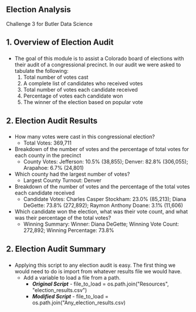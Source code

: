 ## Election Analysis
Challenge 3 for Butler Data Science

## 1. Overview of Election Audit
### 
* The goal of this module is to assist a Colorado board of elections with their audit of a congressional precinct. In our audit we were asked to tabulate the following:
	1. Total number of votes cast
	2. A complete list of candidates who received votes
	3. Total number of votes each candidate received
	4. Percentage of votes each candidate won
	5. The winner of the election based on popular vote

## 2. Election Audit Results
### 
* How many votes were cast in this congressional election?
	- Total Votes: 369,711
* Breakdown of the number of votes and the percentage of total votes for each county in the precinct
	- County Votes:
	Jefferson: 10.5% (38,855);
	Denver: 82.8% (306,055);
	Arapahoe: 6.7% (24,801)
* Which county had the largest number of votes?
	- Largest County Turnout: Denver
* Breakdown of the number of votes and the percentage of the total votes each candidate received
	- Candidate Votes:
	Charles Casper Stockham: 23.0% (85,213);
	Diana DeGette: 73.8% (272,892);
	Raymon Anthony Doane: 3.1% (11,606)
* Which candidate won the election, what was their vote count, and what was their percentage of the total votes?
	- Winning Summary:
	Winner: Diana DeGette;
	Winning Vote Count: 272,892;
	Winning Percentage: 73.8%

## 2. Election Audit Summary
### 
* Applying this script to any election audit is easy. The first thing we would need to do is import from whatever results file we would have. 
	- Add a variable to load a file from a path.
  		- ***Original Script***
     			- file_to_load = os.path.join("Resources", "election_results.csv")
  		- ***Modified Script***
     			- file_to_load = os.path.join("Any_election_results.csv)
